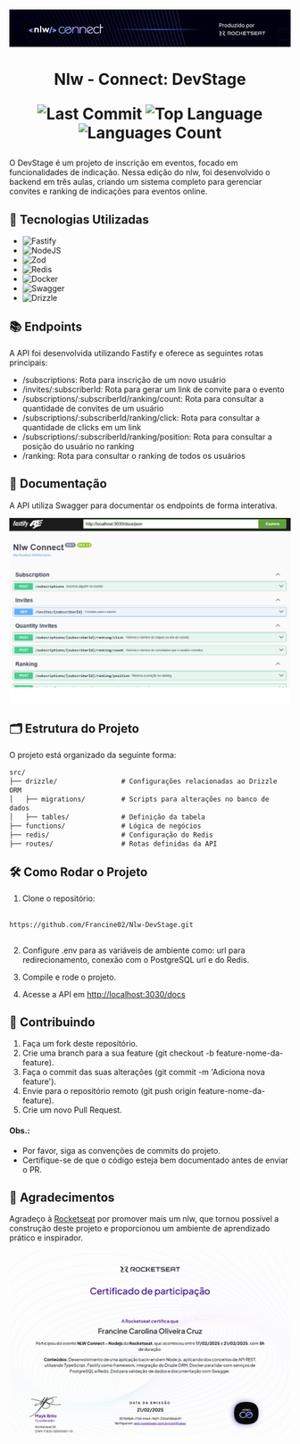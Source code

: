 <h1 align="center"> 
   <img src="./public/logo.png" alt="Nlw connect - logo">
  <br>
  <br>
  Nlw - Connect: DevStage
  <p >
    <img src="https://img.shields.io/github/last-commit/Francine02/Nlw---DevStage?style=flat&logo=git&logoColor=white&color=1E2040" alt="Last Commit">
    <img src="https://img.shields.io/github/languages/top/Francine02/Nlw---DevStage?style=flat&color=3663BF" alt="Top Language">
    <img src="https://img.shields.io/github/languages/count/Francine02/Nlw---DevStage?style=flat&color=AEACF2" alt="Languages Count">
  </p>
</h1>

O DevStage é um projeto de inscrição em eventos, focado em funcionalidades de indicação. Nessa edição do nlw, foi desenvolvido o backend em três aulas, criando um sistema completo para gerenciar convites e ranking de indicações para eventos online.

## 🚀 Tecnologias Utilizadas
- ![Fastify](https://img.shields.io/badge/fastify-%23000000.svg?style=for-the-badge&logo=fastify&logoColor=white)
- ![NodeJS](https://img.shields.io/badge/node.js-6DA55F?style=for-the-badge&logo=node.js&logoColor=white)
- ![Zod](https://img.shields.io/badge/zod-%233068b7.svg?style=for-the-badge&logo=zod&logoColor=white)
- ![Redis](https://img.shields.io/badge/redis-%23DD0031.svg?&style=for-the-badge&logo=redis&logoColor=white)
- ![Docker](https://img.shields.io/badge/Docker-AEACF2?style=for-the-badge&logo=docker&logoColor=white)
- ![Swagger](https://img.shields.io/badge/Swagger-1E2040?style=for-the-badge&logo=swagger&logoColor=white)
- ![Drizzle](https://img.shields.io/badge/Drizzle-75A8FF?style=for-the-badge&logo=drizzle&logoColor=white)

## 📚 Endpoints
A API foi desenvolvida utilizando Fastify e oferece as seguintes rotas principais:

- /subscriptions: Rota para inscrição de um novo usuário
- /invites/:subscriberId: Rota para gerar um link de convite para o evento
- /subscriptions/:subscriberId/ranking/count: Rota para consultar a quantidade de convites de um usuário
- /subscriptions/:subscriberId/ranking/click: Rota para consultar a quantidade de clicks em um link
- /subscriptions/:subscriberId/ranking/position: Rota para consultar a posição do usuário no ranking
- /ranking: Rota para consultar o ranking de todos os usuários

## 📖 Documentação
A API utiliza Swagger para documentar os endpoints de forma interativa.

<img src="./public/swagger.png" alt="Foto do swagger" />

## 🗂️ Estrutura do Projeto

O projeto está organizado da seguinte forma:
```
src/
├── drizzle/                # Configurações relacionadas ao Drizzle ORM
│   ├── migrations/         # Scripts para alterações no banco de dados
│   ├── tables/             # Definição da tabela
├── functions/              # Lógica de negócios 
├── redis/                  # Configuração do Redis
├── routes/                 # Rotas definidas da API
```


## 🛠️ Como Rodar o Projeto

1. Clone o repositório:

```

https://github.com/Francine02/Nlw-DevStage.git


```

2. Configure .env para as variáveis de ambiente como: url para redirecionamento, conexão com o PostgreSQL url e do Redis.

3. Compile e rode o projeto.

4. Acesse a API em  [http://localhost:3030/docs](http://localhost:3030/docs)


## 🤝 Contribuindo
1. Faça um fork deste repositório.
2. Crie uma branch para a sua feature (git checkout -b feature-nome-da-feature).
3. Faça o commit das suas alterações (git commit -m 'Adiciona nova feature').
4. Envie para o repositório remoto (git push origin feature-nome-da-feature).
5. Crie um novo Pull Request.

#### Obs.:
- Por favor, siga as convenções de commits do projeto.
- Certifique-se de que o código esteja bem documentado antes de enviar o PR.

## 💜 Agradecimentos
Agradeço à [Rocketseat](https://github.com/Rocketseat) por promover mais um nlw, que tornou possível a construção deste projeto e proporcionou um ambiente de aprendizado prático e inspirador.

<div align="center">
  <img src="./public/image.png" width="750" />
</div>
